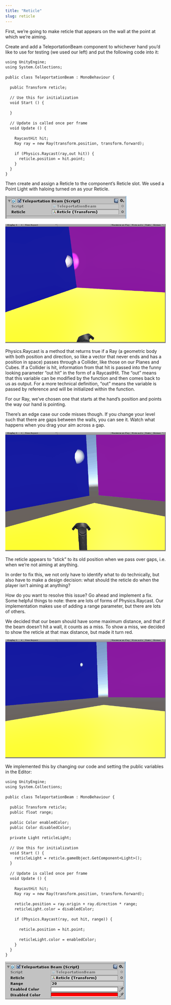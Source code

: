 ```yaml
---
title: "Reticle"
slug: reticle
---
```


First, we’re going to make reticle that appears on the wall at the point
at which we’re aiming.

Create and add a TeleportationBeam component to whichever hand you’d
like to use for testing (we used our left) and put the following code
into it:

```
using UnityEngine;
using System.Collections;

public class TeleportationBeam : MonoBehaviour {

  public Transform reticle;

  // Use this for initialization
  void Start () {

  }

  // Update is called once per frame
  void Update () {

    RaycastHit hit;
    Ray ray = new Ray(transform.position, transform.forward);

    if (Physics.Raycast(ray,out hit)) {
      reticle.position = hit.point;
    }
  }
}
```

Then create and assign a Reticle to the component’s Reticle slot. We
used a Point Light with haloing turned on as your Reticle.

![](../media/image111.png)

![](../media/image42.gif)

Physics.Raycast is a method that returns true if a Ray (a geometric body
with both position and direction, so like a vector that never ends and
has a position in space) passes through a Collider, like those on our
Planes and Cubes. If a Collider is hit, information from that hit is
passed into the funny looking parameter “out hit” in the form of a
RaycastHit. The “out” means that this variable can be modified by the
function and then comes back to us as output. For a more technical
definition, “out” means the variable is passed by reference and will be
initialized within the function.

For our Ray, we’ve chosen one that starts at the hand’s position and
points the way our hand is pointing.

There’s an edge case our code misses though. If you change your level
such that there are gaps between the walls, you can see it. Watch what
happens when you drag your aim across a gap.

![](../media/image100.gif)

The reticle appears to “stick” to its old position when we pass over
gaps, i.e. when we’re not aiming at anything.

In order to fix this, we not only have to identify what to do
technically, but also have to make a design decision: what should the
reticle do when the player isn’t aiming at anything?

How do you want to resolve this issue? Go ahead and implement a fix.
Some helpful things to note: there are lots of forms of Physics.Raycast.
Our implementation makes use of adding a range parameter, but there are
lots of others.

We decided that our beam should have some maximum distance, and that if
the beam doesn’t hit a wall, it counts as a miss. To show a miss, we
decided to show the reticle at that max distance, but made it turn red.

![](../media/image97.gif)

We implemented this by changing our code and setting the public
variables in the Editor:

```
using UnityEngine;
using System.Collections;

public class TeleportationBeam : MonoBehaviour {

  public Transform reticle;
  public float range;

  public Color enabledColor;
  public Color disabledColor;

  private Light reticleLight;

  // Use this for initialization
  void Start () {
    reticleLight = reticle.gameObject.GetComponent<Light>();
  }

  // Update is called once per frame
  void Update () {

    RaycastHit hit;
    Ray ray = new Ray(transform.position, transform.forward);

    reticle.position = ray.origin + ray.direction * range;
    reticleLight.color = disabledColor;

    if (Physics.Raycast(ray, out hit, range)) {

      reticle.position = hit.point;

      reticleLight.color = enabledColor;
    }
  }
}
```

![](../media/image95.png)
